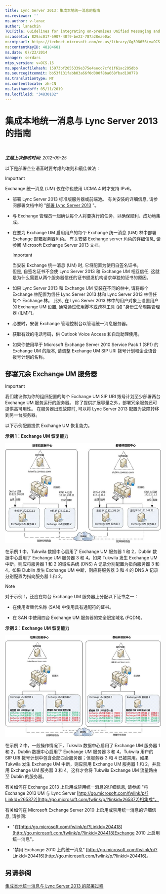 ```yaml
---
title: Lync Server 2013：集成本地统一消息的指南
ms.reviewer: ''
ms.author: v-lanac
author: lanachin
TOCTitle: Guidelines for integrating on-premises Unified Messaging and Lync Server
ms:assetid: 829ac017-6907-40f9-be22-787a28eae0ac
ms:mtpsurl: https://technet.microsoft.com/en-us/library/Gg398656(v=OCS.15)
ms:contentKeyID: 48184681
ms.date: 07/23/2014
manager: serdars
mtps_version: v=OCS.15
ms.openlocfilehash: 15973bf2055339e375e4aecc7cfd1f61ac205dbb
ms.sourcegitcommit: bb53f131fabb03a66f0d000f8ba668fbad190778
ms.translationtype: MT
ms.contentlocale: zh-CN
ms.lasthandoff: 05/11/2019
ms.locfileid: "34830102"
---
```

<div data-xmlns="http://www.w3.org/1999/xhtml">

<div class="topic" data-xmlns="http://www.w3.org/1999/xhtml" data-msxsl="urn:schemas-microsoft-com:xslt" data-cs="http://msdn.microsoft.com/en-us/">

<div data-asp="http://msdn2.microsoft.com/asp">

# <a name="guidelines-for-integrating-on-premises-unified-messaging-and-lync-server-2013"></a>集成本地统一消息与 Lync Server 2013 的指南

</div>

<div id="mainSection">

<div id="mainBody">

<span> </span>

_**主题上次修改时间:** 2012-09-25_

以下是部署企业语音时要考虑的准则和最佳做法：

<div>


> [!IMPORTANT]  
> Exchange 统一消息 (UM) 仅在你也使用 UCMA 4 时才支持 IPv6。



</div>

  - 部署 Lync Server 2013 标准版服务器或前端池。 有关安装的详细信息, 请参阅部署文档中的 "[部署 Lync Server 2013](lync-server-2013-deploying-lync-server.md) "。

  - 与 Exchange 管理员一起确认每个人将要执行的任务，以确保顺利、成功地集成。

  - 在要为 Exchange UM 启用用户的每个 Exchange 统一消息 (UM) 林中部署 Exchange 邮箱服务器角色。 有关安装 Exchange server 角色的详细信息, 请参阅 Microsoft Exchange Server 2013 文档。
    
    <div>
    

    > [!IMPORTANT]  
    > 当安装 Exchange 统一消息 (UM) 时, 它将配置为使用自签名证书。<BR>但是, 自签名证书不会使 Lync Server 2013 和 Exchange UM 相互信任, 这就是为什么需要从两个服务器信任的证书颁发机构请求单独的证书的原因。

    
    </div>

  - 如果 Lync Server 2013 和 Exchange UM 安装在不同的林中, 请将每个 Exchange 林配置为信任 Lync Server 2013 林和 Lync Server 2013 林信任每个 Exchange 林。 此外, 在 Lync Server 2013 林中的用户对象上设置用户的 Exchange UM 设置, 通常通过使用脚本或跨林工具 (如 "身份生命周期管理器 (ILM)")。

  - 必要时，安装 Exchange 管理控制台以管理统一消息服务器。

  - 获取有效的电话号码，供 Outlook Voice Access 和自动助理使用。

  - 如果你使用早于 Microsoft Exchange Server 2010 Service Pack 1 (SP1) 的 Exchange UM 的版本, 请调整 Exchange UM SIP URI 拨号计划和企业语音拨号计划的名称。

<div>

## <a name="deploying-redundant-exchange-um-servers"></a>部署冗余 Exchange UM 服务器

<div>


> [!IMPORTANT]  
> 我们建议你为你的组织配置的每个 Exchange UM SIP URI 拨号计划至少部署两台 Exchange UM 服务运行的服务器。 除了提供扩展容量之外，部署冗余服务还可提供高可用性。 在服务器出现故障时, 可以将 Lync Server 2013 配置为故障转移到另一台服务器。



</div>

以下示例配置提供 Exchange UM 恢复能力。

**示例 1：Exchange UM 恢复能力**

![EXCHANGE UM 示例 1](images/Gg398656.3644b847-0847-4550-a989-e3fc51de5c4b(OCS.15).jpg "EXCHANGE UM 示例 1")

在示例 1 中，Tukwila 数据中心启用了 Exchange UM 服务器 1 和 2，Dublin 数据中心启用了 Exchange UM 服务器 3 和 4。如果 Tukwila 发生 Exchange UM 中断，则应将服务器 1 和 2 的域名系统 (DNS) A 记录分别配置为指向服务器 3 和 4。如果 Dublin 发生 Exchange UM 中断，则应将服务器 3 和 4 的 DNS A 记录分别配置为指向服务器 1 和 2。

<div>


> [!NOTE]  
> 对于示例 1，还应在每台 Exchange UM 服务器上分配以下证书之一： 
> <UL>
> <LI>
> <P>在使用者替代名称 (SAN) 中使用具有通配符的证书。</P>
> <LI>
> <P>在 SAN 中使用四台 Exchange UM 服务器的完全限定域名 (FQDN)。</P></LI></UL>



</div>

**示例 2：Exchange UM 恢复能力**

![EXCHANGE UM 示例 2](images/Gg398656.15754273-306e-448d-b258-84bc2936a2e8(OCS.15).jpg "EXCHANGE UM 示例 2")

在示例 2 中，一般操作情况下，Tukwila 数据中心启用了 Exchange UM 服务器 1 和 2，Dublin 数据中心启用了 Exchange UM 服务器 3 和 4。Tukwila 用户的 SIP URI 拨号计划中包含全部四台服务器；但服务器 3 和 4 已被禁用。如果 Tukwila 发生 Exchange UM 中断，则应禁用 Exchange UM 服务器 1 和 2，并启用 Exchange UM 服务器 3 和 4，这样才会将 Tukwila Exchange UM 流量路由至 Dublin 的服务器。

有关如何在 Exchange 2013 上启用或禁用统一消息的详细信息, 请参阅 "将 Exchange 2013 UM 与 Lync Server [http://go.microsoft.com/fwlink/p/?LinkId=265372](http://go.microsoft.com/fwlink/p/?linkid=265372)相集成"。

有关如何在 Microsoft Exchange Server 2010 上启用或禁用统一消息的详细信息, 请参阅:

  - "在[http://go.microsoft.com/fwlink/p/?LinkId=204418](http://go.microsoft.com/fwlink/p/?linkid=204418)Exchange 2010 上启用统一消息"。

  - "禁用 Exchange 2010 上的统一消息" [http://go.microsoft.com/fwlink/p/?LinkId=204416](http://go.microsoft.com/fwlink/p/?linkid=204416)。

</div>

<div>

## <a name="see-also"></a>另请参阅


[集成本地统一消息与 Lync Server 2013 的部署过程](lync-server-2013-deployment-process-for-integrating-on-premises-unified-messaging.md)  
  

</div>

</div>

<span> </span>

</div>

</div>

</div>

